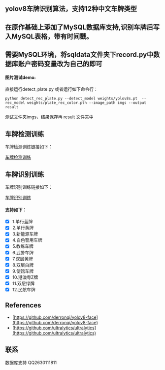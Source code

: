 ## **yolov8车牌识别算法，支持12种中文车牌类型**
## **在原作基础上添加了MySQL数据库支持,识别车牌后写入MySQL表格，带有时间戳。**
## **需要MySQL环境，将sqldata文件夹下record.py中数据库账户密码变量改为自己的即可** ##








#### **图片测试demo:**

直接运行detect_plate.py 或者运行如下命令行：

```
python detect_rec_plate.py --detect_model weights/yolov8s.pt  --rec_model weights/plate_rec_color.pth --image_path imgs --output result
```

测试文件夹imgs，结果保存再 result 文件夹中

## **车牌检测训练**

车牌检测训练链接如下：

[车牌检测训练](https://github.com/we0091234/yolov8-plate/tree/master/readme)

## **车牌识别训练**

车牌识别训练链接如下：

[车牌识别训练](https://github.com/we0091234/crnn_plate_recognition)

#### **支持如下：**

- [X] 1.单行蓝牌
- [X] 2.单行黄牌
- [X] 3.新能源车牌
- [X] 4.白色警用车牌
- [X] 5.教练车牌
- [X] 6.武警车牌
- [X] 7.双层黄牌
- [X] 8.双层白牌
- [X] 9.使馆车牌
- [X] 10.港澳粤Z牌
- [X] 11.双层绿牌
- [X] 12.民航车牌

## References

* [https://github.com/derronqi/yolov8-face](https://github.com/derronqi/yolov8-face)
* [https://github.com/ultralytics/ultralytics](https://github.com/ultralytics/ultralytics)





## 联系
数据库支持 QQ2630111811

